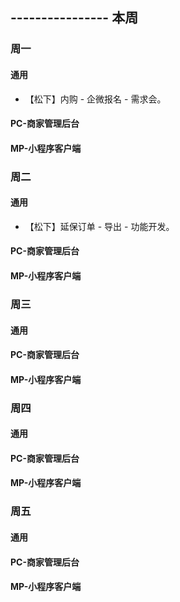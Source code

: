 ## ---------------- 本周

### 周一
#### 通用
* 【松下】内购 - 企微报名 - 需求会。
#### PC-商家管理后台
#### MP-小程序客户端

### 周二
#### 通用
* 【松下】延保订单 - 导出 - 功能开发。
#### PC-商家管理后台
#### MP-小程序客户端

### 周三
#### 通用
#### PC-商家管理后台
#### MP-小程序客户端

### 周四
#### 通用
#### PC-商家管理后台
#### MP-小程序客户端

### 周五
#### 通用
#### PC-商家管理后台
#### MP-小程序客户端
